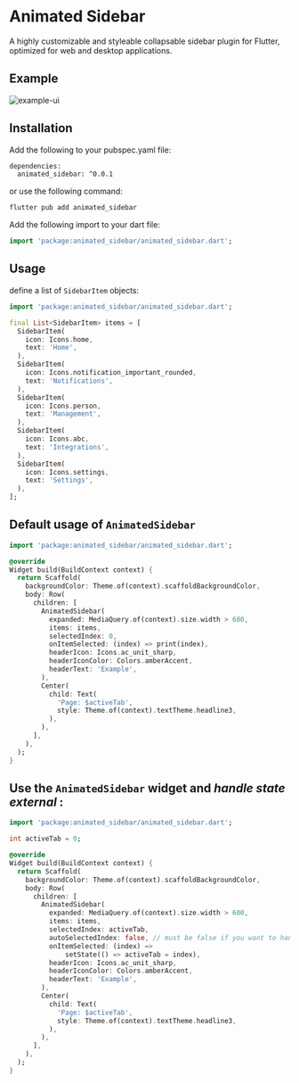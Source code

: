 # Animated Sidebar

A highly customizable and styleable collapsable sidebar plugin for Flutter, optimized for web and desktop applications.

## Example

![example-ui](https://github.com/kesimo/animated_sidebar/blob/main/media/example.gif)

## Installation

Add the following to your pubspec.yaml file:

```bash
dependencies:
  animated_sidebar: ^0.0.1
```

or use the following command:

```bash
flutter pub add animated_sidebar
```

Add the following import to your dart file:

```dart
import 'package:animated_sidebar/animated_sidebar.dart';
```

## Usage

define a list of `SidebarItem` objects:

```dart
import 'package:animated_sidebar/animated_sidebar.dart';

final List<SidebarItem> items = [
  SidebarItem(
    icon: Icons.home,
    text: 'Home',
  ),
  SidebarItem(
    icon: Icons.notification_important_rounded,
    text: 'Notifications',
  ),
  SidebarItem(
    icon: Icons.person,
    text: 'Management',
  ),
  SidebarItem(
    icon: Icons.abc,
    text: 'Integrations',
  ),
  SidebarItem(
    icon: Icons.settings,
    text: 'Settings',
  ),
];

```

## Default usage of `AnimatedSidebar`

```dart
import 'package:animated_sidebar/animated_sidebar.dart';

@override
Widget build(BuildContext context) {
  return Scaffold(
    backgroundColor: Theme.of(context).scaffoldBackgroundColor,
    body: Row(
      children: [
        AnimatedSidebar(
          expanded: MediaQuery.of(context).size.width > 600,
          items: items,
          selectedIndex: 0,
          onItemSelected: (index) => print(index),
          headerIcon: Icons.ac_unit_sharp,
          headerIconColor: Colors.amberAccent,
          headerText: 'Example',
        ),
        Center(
          child: Text(
            'Page: $activeTab',
            style: Theme.of(context).textTheme.headline3,
          ),
        ),
      ],
    ),
  );
}
```


## Use the `AnimatedSidebar` widget and *handle state external* :

```dart
import 'package:animated_sidebar/animated_sidebar.dart';

int activeTab = 0;

@override
Widget build(BuildContext context) {
  return Scaffold(
    backgroundColor: Theme.of(context).scaffoldBackgroundColor,
    body: Row(
      children: [
        AnimatedSidebar(
          expanded: MediaQuery.of(context).size.width > 600,
          items: items,
          selectedIndex: activeTab,
          autoSelectedIndex: false, // must be false if you want to handle state external
          onItemSelected: (index) =>
              setState(() => activeTab = index),
          headerIcon: Icons.ac_unit_sharp,
          headerIconColor: Colors.amberAccent,
          headerText: 'Example',
        ),
        Center(
          child: Text(
            'Page: $activeTab',
            style: Theme.of(context).textTheme.headline3,
          ),
        ),
      ],
    ),
  );
}
```
